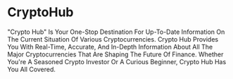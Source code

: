 # CryptoHub

"Crypto Hub" Is Your One-Stop Destination For Up-To-Date Information On The Current Situation Of Various Cryptocurrencies. Crypto Hub Provides You With Real-Time, Accurate, And In-Depth Information About All The Major Cryptocurrencies That Are Shaping The Future Of Finance. Whether You're A Seasoned Crypto Investor Or A Curious Beginner, Crypto Hub Has You All Covered.
